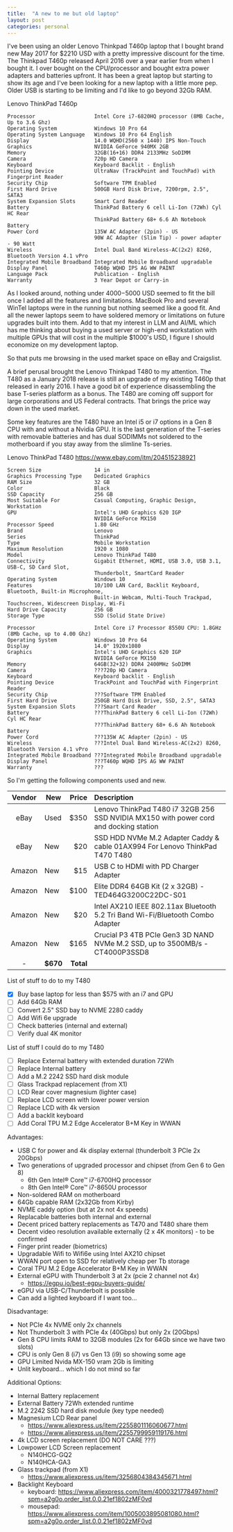 ```yaml
---
title:  "A new to me but old laptop"
layout: post
categories: personal
---
```


I've been using an older Lenovo Thinkpad T460p laptop that I bought brand new May 2017 for $2210 USD with a pretty impressive discount for the time. The Thinkpad T460p released April 2016 over a year earlier from when I bought it. I over bought on the CPU/processor and bought extra power adapters and batteries upfront. It has been a great laptop but starting to show its age and I've been looking for a new laptop with a little more pep. Older USB is starting to be limiting and I'd like to go beyond 32Gb RAM.

Lenovo ThinkPad T460p

```text
Processor                   Intel Core i7-6820HQ processor (8MB Cache, Up to 3.6 Ghz)
Operating System            Windows 10 Pro 64
Operating System Language   Windows 10 Pro 64 English
Display                     14.0 WQHD(2560 x 1440) IPS Non-Touch
Graphics                    NVIDIA GeForce 940MX 2GB
Memory                      32GB(16+16) DDR4 2133MHz SoDIMM
Camera                      720p HD Camera
Keyboard                    Keyboard Backlit - English
Pointing Device             UltraNav (TrackPoint and TouchPad) with Fingerprint Reader
Security Chip               Software TPM Enabled
First Hard Drive            500GB Hard Disk Drive, 7200rpm, 2.5", SATA3
System Expansion Slots      Smart Card Reader
Battery                     ThinkPad Battery 6 cell Li-Ion (72Wh) Cyl HC Rear
                            ThinkPad Battery 68+ 6.6 Ah Notebook Battery
Power Cord                  135W AC Adapter (2pin) - US
                            90W AC Adapter (Slim Tip) - power adapter - 90 Watt
Wireless                    Intel Dual Band Wireless-AC(2x2) 8260, Bluetooth Version 4.1 vPro
Integrated Mobile Broadband Integrated Mobile Broadband upgradable
Display Panel               T460p WQHD IPS AG WW PAINT
Language Pack               Publication - English
Warranty                    3 Year Depot or Carry-in
```

As I looked around, nothing under $4000-$5000 USD seemed to fit the bill once I added all the features and limitations. MacBook Pro and several WinTel laptops were in the running but nothing seemed like a good fit. And all the newer laptops seem to have soldered memory or limitations on future upgrades built into them. Add to that my interest in LLM and AI/ML which has me thinking about buying a used server or high-end workstation with multiple GPUs that will cost in the multiple $1000's USD, I figure I should economize on my development laptop.

So that puts me browsing in the used market space on eBay and Craigslist.

A brief perusal brought the Lenovo Thinkpad T480 to my attention. The T480 as a January 2018 release is still an upgrade of my existing T460p that released in early 2016. I have a good bit of experience disassembling the base T-series platform as a bonus. The T480 are coming off support for large corporations and US Federal contracts. That brings the price way down in the used market.

Some key features are the T480 have an Intel i5 or i7 options in a Gen 8 CPU with and without a Nvidia GPU. It is the last generation of the T-series with removable batteries and has dual SODIMMs not soldered to the motherboard if you stay away from the slimline Ts-series.

Lenovo ThinkPad T480 https://www.ebay.com/itm/204515238921

```text
Screen Size                 14 in
Graphics Processing Type    Dedicated Graphics
RAM Size                    32 GB
Color                       Black
SSD Capacity                256 GB
Most Suitable For           Casual Computing, Graphic Design, Workstation
GPU                         Intel's UHD Graphics 620 IGP
                            NVIDIA GeForce MX150
Processor Speed             1.80 GHz
Brand                       Lenovo
Series                      ThinkPad
Type                        Mobile Workstation
Maximum Resolution          1920 x 1080
Model                       Lenovo ThinkPad T480
Connectivity                Gigabit Ethernet, HDMI, USB 3.0, USB 3.1, USB-C, SD Card Slot,
                            Thunderbolt, SmartCard Reader
Operating System            Windows 10
Features                    10/100 LAN Card, Backlit Keyboard, Bluetooth, Built-in Microphone,
                            Built-in Webcam, Multi-Touch Trackpad, Touchscreen, Widescreen Display, Wi-Fi
Hard Drive Capacity         256 GB
Storage Type                SSD (Solid State Drive)
```

```text
Processor                   Intel Core i7 Processor 8550U CPU: 1.8GHz (8Mb Cache, up to 4.00 Ghz)
Operating System            Windows 10 Pro 64
Display                     14.0" 1920x1080
Graphics                    Intel's UHD Graphics 620 IGP
                            NVIDIA GeForce MX150
Memory                      64GB(32+32) DDR4 2400MHz SoDIMM
Camera                      ???720p HD Camera
Keyboard                    Keyboard backlit - English
Pointing Device             TrackPoint and TouchPad with Fingerprint Reader
Security Chip               ???Software TPM Enabled
First Hard Drive            250GB Hard Disk Drive, SSD, 2.5", SATA3
System Expansion Slots      ???Smart Card Reader
Battery                     ???ThinkPad Battery 6 cell Li-Ion (72Wh) Cyl HC Rear
                            ???ThinkPad Battery 68+ 6.6 Ah Notebook Battery
Power Cord                  ???135W AC Adapter (2pin) - US
Wireless                    ???Intel Dual Band Wireless-AC(2x2) 8260, Bluetooth Version 4.1 vPro
Integrated Mobile Broadband ???Integrated Mobile Broadband upgradable
Display Panel               ???T460p WQHD IPS AG WW PAINT
Warranty                    ???
```

So I'm getting the following components used and new.

| Vendor | New | Price | Description |
| :--:   | --- | --:   | :-- |
| eBay   | Used | $350 | Lenovo ThinkPad T480 i7 32GB 256 SSD NVIDIA MX150 with power cord and docking station |
| eBay   | New |  $20  | SSD HDD NVMe M.2 Adapter Caddy & cable 01AX994 For Lenovo ThinkPad T470 T480 |
| Amazon | New |  $15  | USB C to HDMI with PD Charger Adapter |
| Amazon | New | $100  | Elite DDR4 64GB Kit (2 x 32GB) - TED464G3200C22DC-S01 |
| Amazon | New |  $20  | Intel AX210 IEEE 802.11ax Bluetooth 5.2 Tri Band Wi-Fi/Bluetooth Combo Adapter |
| Amazon | New | $165  | Crucial P3 4TB PCIe Gen3 3D NAND NVMe M.2 SSD, up to 3500MB/s - CT4000P3SSD8 |
| -  | **$670** | **Total** |

List of stuff to do to my T480

- [x] Buy base laptop for less than $575 with an i7 and GPU
- [ ] Add 64Gb RAM
- [ ] Convert 2.5" SSD bay to NVME 2280 caddy
- [ ] Add Wifi 6e upgrade
- [ ] Check batteries (internal and external)
- [ ] Verify dual 4K monitor

List of stuff I could do to my T480

- [ ] Replace External battery with extended duration 72Wh
- [ ] Replace Internal battery
- [ ] Add a M.2 2242 SSD hard disk module
- [ ] Glass Trackpad replacement (from X1)
- [ ] LCD Rear cover magnesium (lighter case)
- [ ] Replace LCD screen with lower power version
- [ ] Replace LCD with 4k version
- [ ] Add a backlit keyboard
- [ ] Add Coral TPU M.2 Edge Accelerator B+M Key in WWAN

Advantages:

- USB C for power and 4k display external (thunderbolt 3 PCIe 2x 20Gbps)
- Two generations of upgraded processor and chipset (from Gen 6 to Gen 8)
  - 6th Gen Intel® Core™ i7-6700HQ processor
  - 8th Gen Intel® Core™ i7-8650U processor
- Non-soldered RAM on motherboard
- 64Gb capable RAM (2x32Gb from Kirby)
- NVME caddy option (but at 2x not 4x speeds)
- Replacable batteries both internal and external
- Decent priced battery replacements as T470 and T480 share them
- Decent video resolution available externally (2 x 4K monitors) - to be confirmed
- Finger print reader (biometrics)
- Upgradable Wifi to Wifi6e using Intel AX210 chipset
- WWAN port open to SSD for relatively cheap per Tb storage
- Coral TPU M.2 Edge Accelerator B+M Key in WWAN
- External eGPU with Thunderbolt 3 at 2x (pcie 2 channel not 4x)
  - https://egpu.io/best-egpu-buyers-guide/
- eGPU via USB-C/Thunderbolt is possible
- Can add a lighted keyboard if I want too...

Disadvantage:

- Not PCIe 4x NVME only 2x channels
- Not Thunderbolt 3 with PCIe 4x (40Gbps) but only 2x (20Gbps)
- Gen 8 CPU limits RAM to 32GB modules (2x for 64Gb since we have two slots)
- CPU is only Gen 8 (i7) vs Gen 13 (i9) so showing some age
- GPU Limited Nvida MX-150 vram 2Gb is limiting
- Unlit keyboard... which I do not mind so far

Additional Options:

- Internal Battery replacement
- External Battery 72Wh extended runtime
- M.2 2242 SSD hard disk module (key type needed)
- Magnesium LCD Rear panel
  - https://www.aliexpress.us/item/2255801116060677.html
  - https://www.aliexpress.us/item/2255799959119176.html
- 4k LCD screen replacement (DO NOT CARE ???)
- Lowpower LCD Screen replacement
  - N140HCG-GQ2
  - N140HCA-GA3
- Glass trackpad (from X1)
  - https://www.aliexpress.us/item/3256804384345671.html
- Backlight Keyboard
  - keyboard: https://www.aliexpress.com/item/4000321778497.html?spm=a2g0o.order_list.0.0.21ef1802zMF0vd
  - mousepad: https://www.aliexpress.com/item/1005003895081080.html?spm=a2g0o.order_list.0.0.21ef1802zMF0vd
